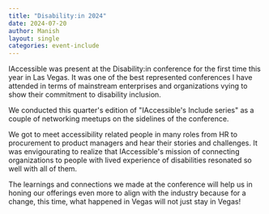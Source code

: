 ```yaml
---
title: "Disability:in 2024"
date: 2024-07-20
author: Manish
layout: single
categories: event-include
---
```

IAccessible was present at the Disability:in conference for the first time this year in Las Vegas. It was one of the best represented conferences I have attended in terms of mainstream enterprises and organizations vying to show their commitment to disability inclusion.

We conducted this quarter's edition of "IAccessible's Include series" as a couple of networking meetups on the sidelines of the conference.

We got to meet accessibility related people in many roles from HR to procurement to product managers and hear their stories and challenges. It was envigourating to realize that IAccessible's mission of connecting organizations to people with lived experience of disabilities resonated so well with all of them. 

The learnings and connections we made at the conference will help us in honing our offerings even more to align with the industry because for a change, this time, what happened in Vegas will not just stay in Vegas!
